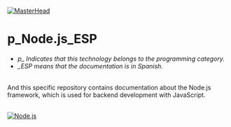 [![MasterHead](http://dicer0.com/wp-content/uploads/2023/09/Node.js-di_cer0-Bannerts.png)](https://dicer0.com/#skills)
# p_Node.js_ESP
<h6 align="justify">
  <ul>
    <li>p_ Indicates that this technology belongs to the programming category.</li>
    <li>_ESP means that the documentation is in Spanish.</li>
  </ul>
</h6>
And this specific repository contains documentation about the Node.js framework, which is used for backend development with JavaScript.
&nbsp;
<br/>
&nbsp;

[![Node.js](http://dicer0.com/wp-content/uploads/2023/09/secure-rest-api-in-nodejs.png)](https://dicer0.com/#skills)

